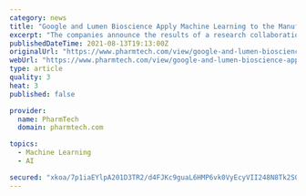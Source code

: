 ```yaml
---
category: news
title: "Google and Lumen Bioscience Apply Machine Learning to the Manufacture of Spirulina-Based Biologic Drugs"
excerpt: "The companies announce the results of a research collaboration that applied machine learning to significantly advance the scalability of spirulina-based biologic drugs."
publishedDateTime: 2021-08-13T19:13:00Z
originalUrl: "https://www.pharmtech.com/view/google-and-lumen-bioscience-apply-machine-learning-to-the-manufacture-of-spirulina-based-biologic-drugs"
webUrl: "https://www.pharmtech.com/view/google-and-lumen-bioscience-apply-machine-learning-to-the-manufacture-of-spirulina-based-biologic-drugs"
type: article
quality: 3
heat: 3
published: false

provider:
  name: PharmTech
  domain: pharmtech.com

topics:
  - Machine Learning
  - AI

secured: "xkoa/7p1iaEYlpA201D3TR2/d4FJKc9guaL6HMP6vk0VyEcyVII248N8Tk2S0DCTPhWddenwfL8QO9ImAJ6Mr5jh/4PZaTQ756hPtkaSPSsrMfJ7QMKDtXiDQJcNdANuOulialteEuv70vCoh/oi7r07rrEpSJbAA7Bvd/yYP4dP1A2lu9tp6yXDy+5KeQSvoQqORjMSXVR/S5rbDJf6aCotArq1ACkz2xn0SdlXkxlsCET4uvAel8nFBvwkIVZaVOCdgAtegvwsSTkcKNmsMW+Oj/TF4/axe5EwQ0tIJ5Nzgihkiry4aCOdGTNrZVFlnRoLjs1KoOgbsbJAqUKQOoakOZ3QMzJGU0X31BFyTNE=;t0D8XPctRufAjNTVKXYOlA=="
---
```


